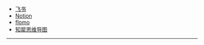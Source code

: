 - [飞书](https://e8aced0umw.feishu.cn/drive/me/)
- [Notion](https://www.notion.so/)
- [flomo](https://flomoapp.com/)
- [知犀思维导图](https://www.zhixi.com/)
---

<!-- 

- [Quora](https://www.quora.com/)

- [Amazon](https://www.amazon.cn/)

- [Greasy Fork](https://greasyfork.org/zh-CN)

- [lesswrong](https://www.lesswrong.com/)

- [XKCD](https://xkcd.in/)：XKCD中文站，一个关于浪漫、隐喻、数字、以及语言的线上漫画。 -->